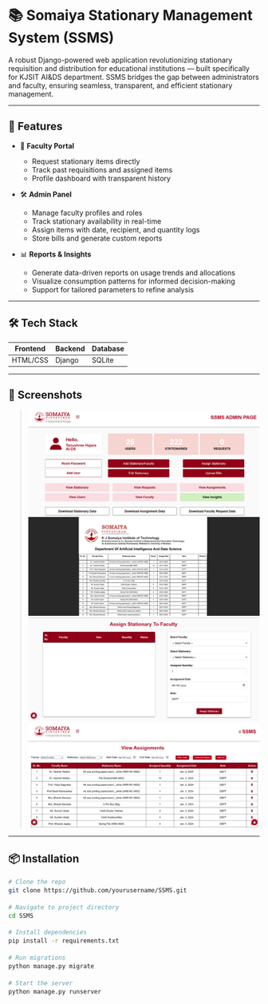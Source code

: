 # 📚 Somaiya Stationary Management System (SSMS)

A robust Django-powered web application revolutionizing stationary requisition and distribution for educational institutions — built specifically for KJSIT AI&DS department. SSMS bridges the gap between administrators and faculty, ensuring seamless, transparent, and efficient stationary management.

---

## 🚀 Features

- 📝 **Faculty Portal**
  - Request stationary items directly
  - Track past requisitions and assigned items
  - Profile dashboard with transparent history

- 🛠️ **Admin Panel**
  - Manage faculty profiles and roles
  - Track stationary availability in real-time
  - Assign items with date, recipient, and quantity logs
  - Store bills and generate custom reports

- 📊 **Reports & Insights**
  - Generate data-driven reports on usage trends and allocations
  - Visualize consumption patterns for informed decision-making
  - Support for tailored parameters to refine analysis

---

## 🛠️ Tech Stack

| Frontend | Backend | Database |
|----------|---------|----------|
| HTML/CSS | Django  | SQLite   |

---

## 📸 Screenshots  
> ![Dashboard Screenshot](https://github.com/tanushreehajare/SSMS/blob/de251df9c684ef4a958b03f2c754b6ad65f1705d/Dashboard.png) 
> ![Report Generation](https://github.com/tanushreehajare/SSMS/blob/de251df9c684ef4a958b03f2c754b6ad65f1705d/Report.png)
> ![Assignment](https://github.com/tanushreehajare/SSMS/blob/24feb5e229bc0ee735b0a8d444e6ce06a03fe677/Assignment)
> ![Data](https://github.com/tanushreehajare/SSMS/blob/51d63c8135c2130c99610732dee3255323863e45/Data.png)

---

## 📦 Installation

```bash
# Clone the repo
git clone https://github.com/yourusername/SSMS.git

# Navigate to project directory
cd SSMS

# Install dependencies
pip install -r requirements.txt

# Run migrations
python manage.py migrate

# Start the server
python manage.py runserver
